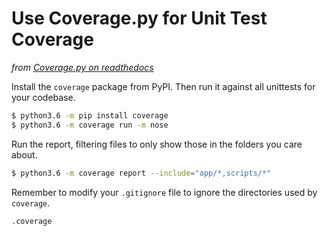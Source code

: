 # Use Coverage.py for Unit Test Coverage

*from [Coverage.py on readthedocs ](https://coverage.readthedocs.io/en/coverage-4.4.1/#quick-start)*

Install the `coverage` package from PyPI. Then run it against all unittests for your codebase.

```bash
$ python3.6 -m pip install coverage
$ python3.6 -m coverage run -m nose
```

Run the report, filtering files to only show those in the folders you care about.

```bash
$ python3.6 -m coverage report --include="app/*,scripts/*"
```

Remember to modify your `.gitignore` file to ignore the directories used by `coverage`.

```
.coverage
```
